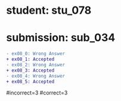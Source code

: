 # student: stu_078
# submission: sub_034

```diff
- ex08_0: Wrong Answer
+ ex08_1: Accepted
- ex08_2: Wrong Answer
+ ex08_3: Accepted
- ex08_4: Wrong Answer
+ ex08_5: Accepted
```
#incorrect=3
#correct=3
